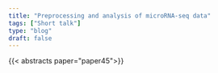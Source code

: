 ```yaml
---
title: "Preprocessing and analysis of microRNA-seq data"
tags: ["Short talk"]
type: "blog"
draft: false
---
```


{{< abstracts paper="paper45">}}


